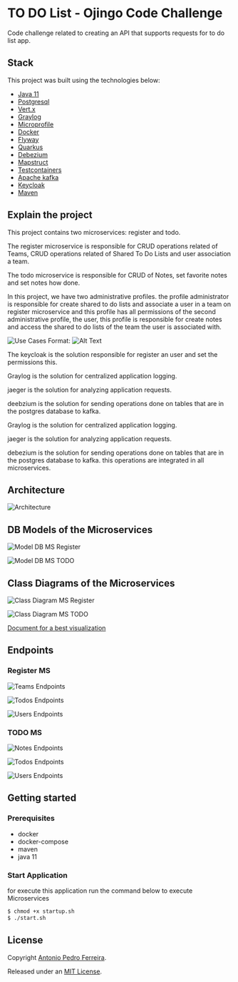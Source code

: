 # TO DO List - Ojingo Code Challenge

Code challenge related to creating an API that supports requests for to do list app.


## Stack

This project was built using the technologies below:

- [Java 11](https://www.oracle.com/java/technologies/javase-jdk11-downloads.html)
- [Postgresql](https://www.postgresql.org/)
- [Vert.x](https://www.postgresql.org/)
- [Graylog](https://www.graylog.org/)
- [Microprofile](https://microprofile.io/)
- [Docker](https://www.docker.com/)
- [Flyway](https://flywaydb.org/)
- [Quarkus](http://quarkus.io/)
- [Debezium](https://debezium.io/)
- [Mapstruct](https://mapstruct.org/)
- [Testcontainers](https://www.testcontainers.org/)
- [Apache kafka](https://kafka.apache.org/)
- [Keycloak](https://www.keycloak.org/)
- [Maven](https://maven.apache.org/)

## Explain the project

This project contains two microservices: register and todo.

The register microservice is responsible for CRUD operations related of Teams, CRUD operations related of Shared To Do Lists and user association a team. 

The todo microservice is responsible for CRUD of Notes, set favorite notes  and set notes how done.

In this project, we have two administrative profiles. the profile administrator is responsible for create shared to do lists and associate a user in a team on register microservice and this profile has all permissions of the second administrative profile, the user, this profile is responsible for create notes and access the shared to do lists of the team the user is associated with.


![Use Cases](/documentation/use_case.png)
Format: ![Alt Text](url)


The keycloak is the solution responsible for register an user and set the permissions this. 

Graylog is the solution for centralized application logging.

jaeger is the solution for analyzing application requests.

deebzium is the solution for sending operations done on tables that are in the postgres database to kafka.

Graylog is the solution for centralized application logging.

jaeger is the solution for analyzing application requests.

debezium is the solution for sending operations done on tables that are in the postgres database to kafka. this operations are integrated in all microservices.

## Architecture

![Architecture](/documentation/architecture.png)


## DB Models of the Microservices

![Model DB MS Register](/documentation/model_db_register.png)

![Model DB MS TODO](/documentation/model_db_todo.png)

## Class Diagrams of the Microservices

![Class Diagram MS Register](/documentation/class_register.png)

![Class Diagram MS TODO](/documentation/class_todo.png)

[Document for a best visualization](/documentation/class_diagram.pdf)


## Endpoints

### Register MS

![Teams Endpoints](/documentation/teams_endpoints_register.png)

![Todos Endpoints](/documentation/todos_endpoints_register.png)

![Users Endpoints](/documentation/users_endpoints_register.png)


### TODO MS

![Notes Endpoints](/documentation/notes_endpoints_todo.png)

![Todos Endpoints](/documentation/todos_endpoints_todo.png)

![Users Endpoints](/documentation/users_endpoints_todo.png)


## Getting started

### Prerequisites

- docker
- docker-compose
- maven
- java 11

### Start Application

for execute this application run the command below to execute Microservices

```bash
$ chmod +x startup.sh
$ ./start.sh
```

## License

Copyright [Antonio Pedro Ferreira](https://github.com/apsferreira).

Released under an [MIT License](https://opensource.org/licenses/MIT).